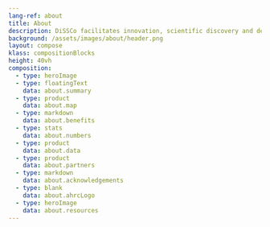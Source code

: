 ```yaml
---
lang-ref: about
title: About
description: DiSSCo facilitates innovation, scientific discovery and decision-making
background: /assets/images/about/header.png
layout: compose
klass: compositionBlocks
height: 40vh
composition:
  - type: heroImage
  - type: floatingText
    data: about.summary
  - type: product
    data: about.map
  - type: markdown
    data: about.benefits
  - type: stats
    data: about.numbers
  - type: product
    data: about.data
  - type: product
    data: about.partners
  - type: markdown
    data: about.acknowledgements
  - type: blank
    data: about.ahrcLogo
  - type: heroImage
    data: about.resources
---
```

